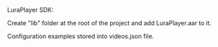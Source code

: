 LuraPlayer SDK:

Create "lib" folder at the root of the project and add LuraPlayer.aar to it.

Configuration examples stored into videos.json file.
